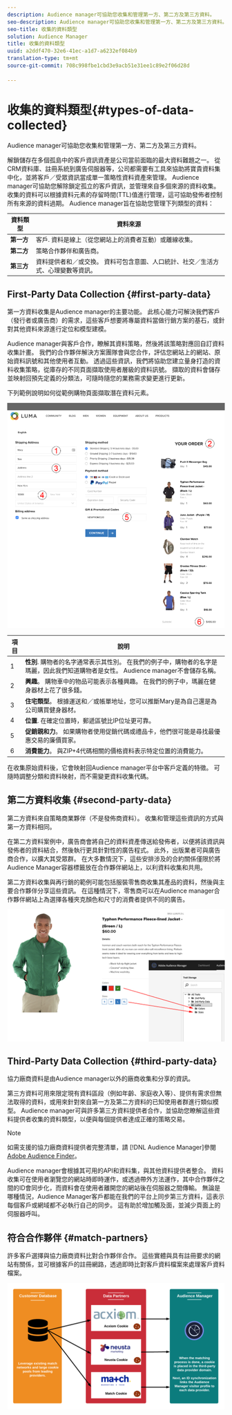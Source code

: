 ```yaml
---
description: Audience manager可協助您收集和管理第一方、第二方及第三方資料。
seo-description: Audience manager可協助您收集和管理第一方、第二方及第三方資料。
seo-title: 收集的資料類型
solution: Audience Manager
title: 收集的資料類型
uuid: a2ddf470-32e6-41ec-a1d7-a6232ef084b9
translation-type: tm+mt
source-git-commit: 708c998fbe1cbd3e9acb51e31ee1c89e2f06d28d

---
```



# 收集的資料類型{#types-of-data-collected}

Audience manager可協助您收集和管理第一方、第二方及第三方資料。

解鎖儲存在多個孤島中的客戶資訊資產是公司當前面臨的最大資料難題之一。 從CRM資料庫、註冊系統到廣告伺服器等，公司都需要有工具來協助將寶貴資料集中化，並將客戶／受眾資訊當成單一策略性資料資產來管理。 Audience manager可協助您解除鎖定孤立的客戶資訊，並管理來自多個來源的資料收集。 收集的資料可以根據資料元素的存留時間(TTL)值進行管理，這可協助發佈者控制所有來源的資料過期。 Audience manager旨在協助您管理下列類型的資料：

| 資料類型 | 資料來源 |
|---|---|
| **第一方** | 客戶. 資料是線上（從您網站上的消費者互動）或離線收集。 |
| **第二方** | 策略合作夥伴和廣告商。 |
| **第三方** | 資料提供者和／或交換。 資料可包含意圖、人口統計、社交／生活方式、心理變數等資訊。 |

## First-Party Data Collection {#first-party-data}

第一方資料收集是Audience manager的主要功能。 此核心能力可解決我們客戶（發行者或廣告商）的需求，這些客戶想要將專屬資料當做行銷方案的基石，或針對其他資料來源進行定位和模型建模。

<!-- 

c_1st_party_data.xml

 -->

Audience manager與客戶合作，瞭解其資料策略，然後將該策略對應回自訂資料收集計畫。 我們的合作夥伴解決方案團隊會與您合作，評估您網站上的網站、原始資料訊號和其他使用者互動。 透過這些資訊，我們將協助您建立量身打造的資料收集策略，從庫存的不同頁面擷取使用者層級的資料訊號。 擷取的資料會儲存並映射回預先定義的分類法，可隨時隨您的業務需求變更進行更新。

下列範例說明如何從範例購物頁面擷取潛在資料元素。

![購物車——資料](assets/shopping-cart-data.png)

| 項目 | 說明 |
|---|---|
| 1 | **性別**. 購物者的名字通常表示其性別。 在我們的例子中，購物者的名字是瑪麗，因此我們知道購物者是女性。 Audience manager不會儲存名稱。 |
| 2 | **興趣**。 購物車中的物品可能表示各種興趣。 在我們的例子中，瑪麗在健身器材上花了很多錢。 |
| 3 | **住宅類型**。 根據運送和／或帳單地址，您可以推斷Mary是為自己還是為公司購買健身器材。 |
| 4 | **位置**. 在確定位置時，郵遞區號比IP位址更可靠。 |
| 5 | **促銷親和力**。 如果購物者使用促銷代碼或禮品卡，他們很可能是尋找最優惠交易的廉價買家。 |
| 6 | **消費能力**。 與ZIP+4代碼相關的價格資料表示特定位置的消費能力。 |

在收集原始資料後，它會映射回Audience manager平台中客戶定義的特徵。 可隨時調整分類和資料映射，而不需變更資料收集代碼。

## 第二方資料收集 {#second-party-data}

第二方資料來自策略商業夥伴（不是發佈商資料）。 收集和管理這些資訊的方式與第一方資料相同。

<!-- 

c_2nd_party_data.xml

 -->

在第二方資料案例中，廣告商會將自己的資料資產傳送給發佈者，以便將該資訊與發佈者的資料結合，然後執行更具針對性的廣告程式。 此外，出版業者可與廣告商合作，以擴大其受眾群。 在大多數情況下，這些安排涉及的合約關係僅限於將Audience Manager容器標籤放在合作夥伴網站上，以利資料收集和共用。

第二方資料收集與再行銷的範例可能包括服裝零售商收集其產品的資料，然後與主要合作夥伴分享這些資訊。 在這種情況下，零售商可以在Audience manager合作夥伴網站上為選擇各種夾克顏色和尺寸的消費者提供不同的廣告。

![](assets/shopping-cart-traits.png)

## Third-Party Data Collection {#third-party-data}

協力廠商資料是由Audience manager以外的廠商收集和分享的資訊。

<!-- 

c_3rd_party_data.xml

 -->

第三方資料可用來限定現有資料區段（例如年齡、家庭收入等）、提供有需求但無法取得的資料，或用來針對來自第一方及第二方資料的已知使用者群進行類似模型。 Audience manager可與許多第三方資料提供者合作，並協助您瞭解這些資料提供者收集的資料類型，以便與每個提供者達成正確的策略交易。

>[!NOTE]
>
>如需支援的協力廠商資料提供者完整清單，請 [!DNL Audience Manager]參閱 [Adobe Audience Finder](https://www.adobe-audience-finder.com/)。

Audience manager會根據其可用的API和資料集，與其他資料提供者整合。 資料收集可在使用者瀏覽您的網站時即時運作，或透過帶外方法運作，其中合作夥伴之間的ID會同步化，而資料會在使用者離開您的網站後在伺服器之間傳輸。 無論是哪種情況，Audience Manager客戶都能在我們的平台上同步第三方資料，這表示每個客戶或網域都不必執行自己的同步。 這有助於增加觸及面，並減少頁面上的伺服器呼叫。

## 符合合作夥伴 {#match-partners}

許多客戶選擇與協力廠商資料比對合作夥伴合作。 這些實體與具有註冊要求的網站有關係，並可根據客戶的註冊網路，透過即時比對客戶資料檔案來處理客戶資料檔案。

![data-provider-match](assets/data-provider-match.png)
